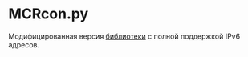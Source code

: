 # MCRcon.py

Модифицированная версия [библиотеки](https://github.com/Uncaught-Exceptions/MCRcon) 
с полной поддержкой IPv6 адресов.
